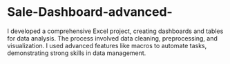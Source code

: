 # Sale-Dashboard-advanced-
I developed a comprehensive Excel project, creating dashboards and tables for data analysis. The process involved data cleaning, preprocessing, and visualization. I used advanced features like macros to automate tasks, demonstrating strong skills in data management.
